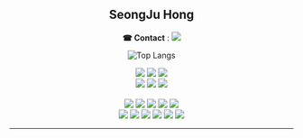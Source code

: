 <div align="center">
  
  ## SeongJu Hong
</div>

<div align="center">
  
**☎ Contact** : <a href="mailto:trre1827151@gmail.com">
      <img src="https://img.shields.io/badge/Gmail-D14836?style=flat-square&logo=gmail&logoColor=white"/></a>

<!-- skills  -->
![Top Langs](https://github-readme-stats.vercel.app/api/top-langs/?username=Hszoo&layout=compact)

<img src="https://img.shields.io/badge/Python-3776AB?style=flat-square&logo=Python&logoColor=white"/>
<img src="https://img.shields.io/badge/Kotlin-0095D5?&style=flat-square&logo=kotlin&logoColor=white"/>
<img src="https://img.shields.io/badge/JAVA-007396?style=flat-square&logo=java&logoColor=white"/><br>       
<img src="https://img.shields.io/badge/Spring-6DB33F?style=flat-square&logo=spring&logoColor=white"/> 
<img src="https://img.shields.io/badge/Spring Boot-6DB33F?style=flat-square&logo=spring boot&logoColor=white"/>
<img src="https://img.shields.io/badge/Django-092E20?style=flat-square&logo=django&logoColor=white"/><br>

<br>
<img src="https://img.shields.io/badge/TensorFlow-FF6F00?style=flat-square&logo=tensorflow&logoColor=white"/>
<img src="https://img.shields.io/badge/Keras-%23D00000.svg?style=flat-square&logo=Keras&logoColor=white"/>
<img src="https://img.shields.io/badge/Matplotlib-%23013243.svg?style=flat-square&logo=Matplotlib&logoColor=white"/>
<img src="https://img.shields.io/badge/Numpy-%23013243.svg?style=flat-square&logo=Numpy&logoColor=white"/>
<img src="https://img.shields.io/badge/Pandas-%150458.svg?style=flat-square&logo=Pandas&logoColor=white"/>

<br>
<img src="https://img.shields.io/badge/AWS-232F3E?&style=flat-square&logo=Amazon Web Services&logoColor=white"/>
<img src="https://img.shields.io/badge/Docker-2496ED?&style=flat-square&logo=Docker&logoColor=white"/>
<img src="https://img.shields.io/badge/MySQL-00000F?style=flat-square&logo=mysql&logoColor=white"/>
<img src="https://img.shields.io/badge/SQLite-07405E?style=flat-square&logo=sqlite&logoColor=white"/>
<img src="https://img.shields.io/badge/Oracle-F80000?style=flat-square&logo=oracle&logoColor=black"/>
<img src="https://img.shields.io/badge/Redis-FF4438?style=flat-square&logo=redis&logoColor=white"/>
</div>
<!--
![Anurag's GitHub stats](https://github-readme-stats.vercel.app/api?username=Hszoo&show=reviews,discussions_started,discussions_answered,prs_merged,prs_merged_percentage) -->

<!--
![Anurag's GitHub stats](https://github-readme-stats.vercel.app/api?username=Hszoo&show_icons=true&theme=radical) -->

<!--
[![Solved.ac Profile](http://mazassumnida.wtf/api/v2/generate_badge?boj=sjsjcal)](https://solved.ac/sjsjcal/) -->
*****************
